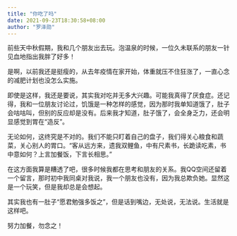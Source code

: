 ```yaml
---
title: "你吃了吗"
date: 2021-09-23T18:30:58+08:00
author: "罗泽勋"
---
```


前些天中秋假期，我和几个朋友出去玩。泡温泉的时候，一位久未联系的朋友一针见血地指出我胖了好多！

是啊，以前我还是挺瘦的，从去年疫情在家开始，体重就压不住狂涨了，一直心念的减肥计划也没怎么实施。

即使是这样，我还是要说，其实我对吃并无多大兴趣。可能我真得了厌食症。还记得，我和一位朋友讨论过，饥饿是一种怎样的感觉，因为那时我单知道饿了，肚子会咕咕叫，但别的反应却是没有。后来我才知道，肚子饿了，会全身乏力，还会明显感觉到胃在“造反”。

无论如何，这终究是不对的。我们不能只盯着自己的盘子，我们得关心粮食和蔬菜，关心别人的胃口。“客从远方来，遗我双鲤鱼，中有尺素书，长跪读吃素，书中意如何？上言加餐饭，下言长相思。”

在这方面我算是糟透了吧，很多时候我都在思考和朋友的关系。我QQ空间还留着一个留言，那时初中我同桌对我说，我一个朋友也没有，因为我总欺负她。显然这是一个玩笑，但是我却总是会想起。

其实我也有一肚子“愿君勉强多饭之”，但是话到嘴边，无处说，无法说。生活就是这样吧。

努力加餐，勿念之！
